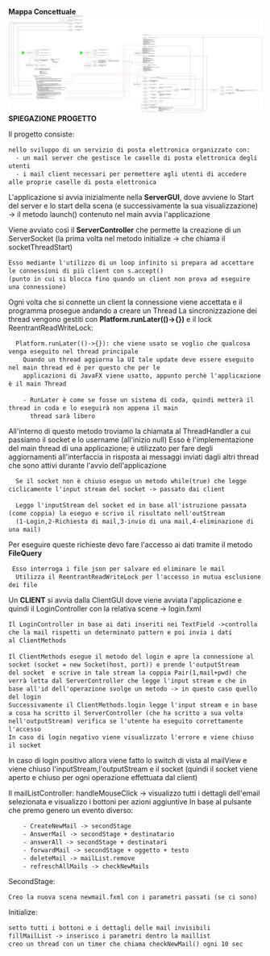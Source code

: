 **Mappa Concettuale**
![img.png](src/main/java/img.png)
**SPIEGAZIONE PROGETTO**

Il progetto consiste:

    nello sviluppo di un servizio di posta elettronica organizzato con:
      - un mail server che gestisce le caselle di posta elettronica degli utenti
      - i mail client necessari per permettere agli utenti di accedere alle proprie caselle di posta elettronica

L'applicazione si avvia inizialmente nella **ServerGUI**, dove avviene lo Start del server e lo start della scena 
(e successivamente la sua visualizzazione) -> il metodo launch() contenuto nel main avvia l'applicazione

Viene avviato così il **ServerController** che permette la creazione di un ServerSocket
(la prima volta nel metodo initialize -> che chiama il socketThreadStart)

    Esso mediante l'utilizzo di un loop infinito si prepara ad accettare le connessioni di più client con s.accept()
    (punto in cui si blocca fino quando un client non prova ad eseguire una connessione)

Ogni volta che si connette un client la connessione viene accettata e il programma prosegue andando a creare un Thread
  La sincronizzazione dei thread vengono gestiti con **Platform.runLater(()->{})** e il lock ReentrantReadWriteLock:

      Platform.runLater(()->{}): che viene usato se voglio che qualcosa venga eseguito nel thread principale
        Quando un thread aggiorna la UI tale update deve essere eseguito nel main thread ed è per questo che per le 
        applicazioni di JavaFX viene usatto, appunto perchè l'applicazione è il main Thread

        - RunLater è come se fosse un sistema di coda, quindi metterà il thread in coda e lo eseguirà non appena il main
          thread sarà libero

  All'interno di questo metodo troviamo la chiamata al ThreadHandler a cui passiamo il socket e lo username (all'inizio null)
        Esso è l'implementazione del main thread di una applicazione; è utilizzato per fare degli aggiornamenti all'interfaccia in 
        risposta ai messaggi inviati dagli altri thread che sono attivi durante l'avvio dell'applicazione

      Se il socket non è chiuso eseguo un metodo while(true) che legge ciclicamente l'input stream del socket -> passato dai client
      
      Leggo l'inputStream del socket ed in base all'istruzione passata (come coppia) la eseguo e scrivo il risultato nell'outStream
      (1-Login,2-Richiesta di mail,3-invio di una mail,4-eliminazione di una mail)
Per eseguire queste richieste devo fare l'accesso ai dati tramite il metodo **FileQuery**

     Esso interroga i file json per salvare ed eliminare le mail
      Utilizza il ReentrantReadWriteLock per l'accesso in mutua esclusione dei file


Un **CLIENT** si avvia dalla ClientGUI dove viene avviata l'applicazione e quindi il LoginController con la relativa scene -> login.fxml
    
    Il LoginController in base ai dati inseriti nei TextField ->controlla che la mail rispetti un determinato pattern e poi invia i dati
    al ClientMethods

    Il ClientMethods esegue il metodo del login e apre la connessione al socket (socket = new Socket(host, port)) e prende l'outputStream 
    del socket  e scrive in tale stream la coppia Pair(1,mail+pwd) che verrà letta dal ServerController che legge l'input stream e che in 
    base all'id dell'operazione svolge un metodo -> in questo caso quello del login
    Successivamente il ClientMethods.login legge l'input stream e in base a cosa ha scritto il ServerController (che ha scritto a sua volta
    nell'outputStream) verifica se l'utente ha eseguito correttamente l'accesso
    In caso di login negativo viene visualizzato l'errore e viene chiuso il socket

In caso di login positivo allora viene fatto lo switch di vista al mailView e viene chiuso l'inputStream,l'outputStream e il socket
(quindi il socket viene aperto e chiuso per ogni operazione effettuata dal client)

Il mailListController:
    handleMouseClick -> visualizzo tutti i dettagli dell'email selezionata e visualizzo i bottoni per azioni aggiuntive
    In base al pulsante che premo genero un evento diverso:
        
        - CreateNewMail -> secondStage
        - AnswerMail -> secondStage + destinatario
        - answerAll -> secondStage + destinatari
        - forwardMail -> secondStage + oggetto + testo
        - deleteMail -> mailList.remove
        - refreschAllMails -> checkNewMails

SecondStage:
    
    Creo la nuova scena newmail.fxml con i parametri passati (se ci sono)

Initialize:

    setto tutti i bottoni e i dettagli delle mail invisibili
    fillMailList -> inserisco i parametri dentro la maillist
    creo un thread con un timer che chiama checkNewMail() ogni 10 sec




